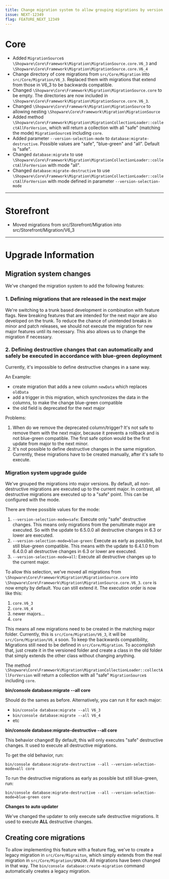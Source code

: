 ```yaml
---
title: Change migration system to allow grouping migrations by version
issue: NEXT-12349
flag: FEATURE_NEXT_12349 
---
```

# Core
* Added `MigrationSource`s `\Shopware\Core\Framework\Migration\MigrationSource.core.V6_3` and `\Shopware\Core\Framework\Migration\MigrationSource.core.V6_4`
* Change directory of core migrations from `src/Core/Migration` into `src/Core/Migration/V6_3`. Replaced them with migrations that extend from those in V6_3 to be backwards compatible.
* Changed `\Shopware\Core\Framework\Migration\MigrationSource.core` to be empty. The directories are now included in `\Shopware\Core\Framework\Migration\MigrationSource.core.V6_3`.
* Changed `\Shopware\Core\Framework\Migration\MigrationSource` to allowing nesting `\Shopware\Core\Framework\Migration\MigrationSource`
* Added method `\Shopware\Core\Framework\Migration\MigrationCollectionLoader::collectAllForVersion`, which will return a collection with all "safe" (matching the mode) `MigrationSource`s including `core`.
* Added parameter `--version-selection-mode` to `database:migrate-destructive`. Possible values are "safe", "blue-green" and "all". Default is "safe".
* Changed `database:migrate` to use `\Shopware\Core\Framework\Migration\MigrationCollectionLoader::collectAllForVersion` with mode "all".
* Changed `database:migrate-destructive` to use `\Shopware\Core\Framework\Migration\MigrationCollectionLoader::collectAllForVersion` with mode defined in parameter `--version-selection-mode`
___
# Storefront
* Moved migrations from src/Storefront/Migration into src/Storefront/Migration/V6_3
___
# Upgrade Information

## Migration system changes

We've changed the migration system to add the following features:

### 1. Defining migrations that are released in the next major

We're switching to a trunk based development in combination with feature flags. New breaking features that are intended 
for the next major are also developed on the trunk. To reduce the chance of unintended breaks in minor and patch releases, 
we should not execute the migration for new major features until its necessary. This also allows us to change the migration if necessary.

### 2. Defining destructive changes that can automatically and safely be executed in accordance with blue-green deployment

Currently, it's impossible to define destructive changes in a sane way.

An Example:
- create migration that adds a new column `newData` which replaces `oldData`
- add a trigger in this migration, which synchronizes the data in the columns, to make the change blue-green compatible
- the old field is deprecated for the next major

Problems:
1. When do we remove the deprecated column/trigger? It's not safe to remove them with the next major, because it prevents a rollback and is not blue-green compatible. 
   The first safe option would be the first update from major to the next minor.
2. It's not possible to define destructive changes in the same migration. Currently, these migrations have to be created manually, after it's safe to execute.

### Migration system upgrade guide

We've grouped the migrations into major versions. By default, all non-destructive migrations are executed up to the current major. 
In contrast, all destructive migrations are executed up to a "safe" point. This can be configured with the mode.

There are three possible values for the mode:
1. `--version-selection-mode=safe`: Execute only "safe" destructive changes. This means only migrations from the penultimate major are executed. 
   So with the update to 6.5.0.0 all destructive changes in 6.3 or lower are executed.
2. `--version-selection-mode=blue-green`: Execute as early as possible, but still blue-green compatible. 
   This means with the update to 6.4.1.0 from 6.4.0.0 all destructive changes in 6.3 or lower are executed.
3. `--version-selection-mode=all`: Execute all destructive changes up to the current major.

To allow this selection, we've moved all migrations from `\Shopware\Core\Framework\Migration\MigrationSource.core` 
into `\Shopware\Core\Framework\Migration\MigrationSource.core.V6_3`. `core` is now empty by default. You can still extend it. 
The execution order is now like this:
1. `core.V6_3`
2. `core.V6_4`
3. newer majors...
4. `core`

This means all new migrations need to be created in the matching major folder. Currently, this is `src/Core/Migration/V6_3`, 
it will be `src/Core/Migration/V6_4` soon. To keep the backwards compatibility, Migrations still need to be defined in `src/Core/Migration`. 
To accomplish that, just create it in the versioned folder and create a class in the old folder that simply extends the other class without changing anything.  

The method `\Shopware\Core\Framework\Migration\MigrationCollectionLoader::collectAllForVersion` will return a collection with all "safe" `MigrationSource`s including `core`.

**bin/console database:migrate --all core**

Should do the sames as before. Alternatively, you can run it for each major:
- `bin/console database:migrate --all V6_3`
- `bin/console database:migrate --all V6_4`
- etc

**bin/console database:migrate-destructive --all core**

This behavior changed! By default, this will only executes "safe" destructive changes. It used to execute all destructive migrations.

To get the old behavior, run:

`bin/console database:migrate-destructive --all --version-selection-mode=all core`

To run the destructive migrations as early as possible but still blue-green, run:

`bin/console database:migrate-destructive --all --version-selection-mode=blue-green core`

**Changes to auto updater**

We've changed the updater to only execute safe destructive migrations. It used to execute **ALL** destructive changes.

## Creating core migrations

To allow implementing this feature with a feature flag, we've to create a legacy migration in `src/Core/Migraiton`, 
which simply extends from the real migration in `src/Core/Migration/$MAJOR`. All migrations have been changed in that way.
The `bin/console database:create-migration` command automatically creates a legacy migration.

